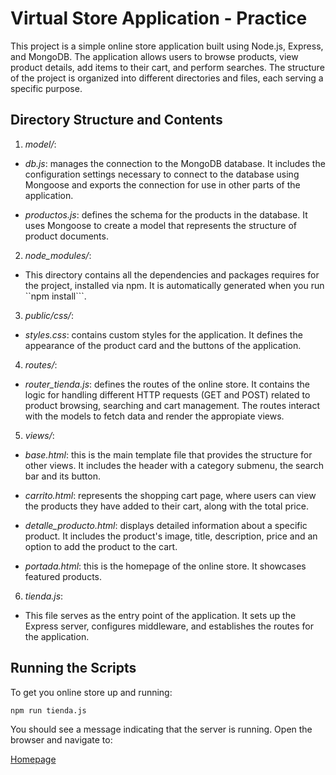 # Virtual Store Application - Practice

This project is a simple online store application built using Node.js, Express, and MongoDB. The application allows users to browse products, view product details, add items to their cart, and perform searches. The structure of the project is organized into different directories and files, each serving a specific purpose.

## Directory Structure and Contents

1. *model/*:

- *db.js*: manages the connection to the MongoDB database. It includes the configuration settings necessary to connect to the database using Mongoose and exports the connection for use in other parts of the application.

- *productos.js*: defines the schema for the products in the database. It uses Mongoose to create a model that represents the structure of product documents.

2. *node_modules/*:

- This directory contains all the dependencies and packages requires for the project, installed via npm. It is automatically generated when you run ``npm install```.

3. *public/css/*:

- *styles.css*: contains custom styles for the application. It defines the appearance of the product card and the buttons of the application.

4. *routes/*:

- *router_tienda.js*: defines the routes of the online store. It contains the logic for handling different HTTP requests (GET and POST) related to product browsing, searching and cart management. The routes interact with the models to fetch data and render the appropiate views.

5. *views/*:

- *base.html*: this is the main template file that provides the structure for other views. It includes the header with a category submenu, the search bar and its button.

- *carrito.html*: represents the shopping cart page, where users can view the products they have added to their cart, along with the total price.

- *detalle_producto.html*: displays detailed information about a specific product. It includes the product's image, title, description, price and an option to add the product to the cart.

- *portada.html*: this is the homepage of the online store. It showcases featured products.

6. *tienda.js*:

- This file serves as the entry point of the application. It sets up the Express server, configures middleware, and establishes the routes for the application.

## Running the Scripts

To get you online store up and running:

```
npm run tienda.js 
```

You should see a message indicating that the server is running. Open the browser and navigate to:

[Homepage](http://localhost:8000/portada)
